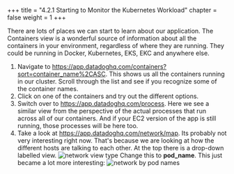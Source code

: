 +++
title = "4.2.1 Starting to Monitor the Kubernetes Workload"
chapter = false
weight = 1
+++

There are lots of places we can start to learn about our application. The Containers view is a wonderful source of information about all the containers in your environment, regardless of where they are running. They could be running in Docker, Kubernetes, EKS, EKC and anywhere else. 

1.  Navigate to https://app.datadoghq.com/containers?sort=container_name%2CASC. This shows us all the containers running in our cluster. Scroll through the list and see if you recognize some of the container names. 
2.  Click on one of the containers and try out the different options.
3.  Switch over to https://app.datadoghq.com/process. Here we see a similar view from the perspective of the actual processes that run across all of our containers. And if your EC2 version of the app is still running, those processes will be here too.
4.  Take a look at https://app.datadoghq.com/network/map. Its probably not very interesting right now. That's because we are looking at how the different hosts are talking to each other. At the top there is a drop-down labelled view. ![network view type](/images/dd-network-view-type.png) Change this to **pod_name**. This just became a lot more interesting: ![network by pod names](/images/dd-network-by-pod-names.png)

